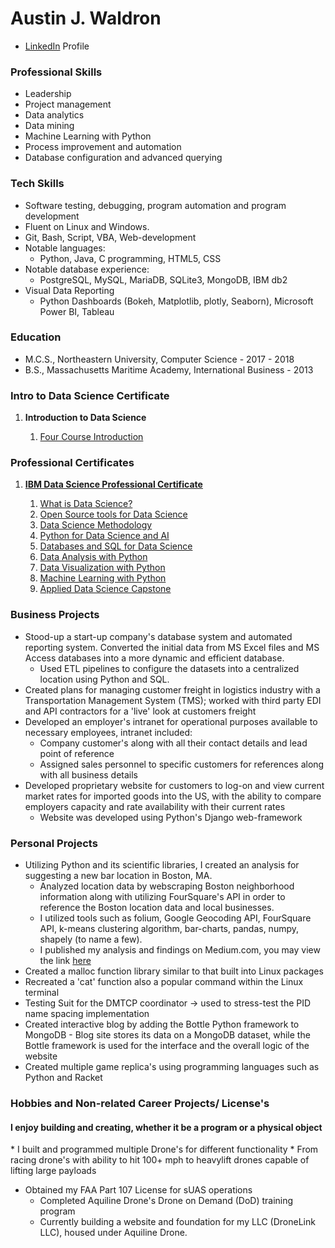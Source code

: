 # Austin J. Waldron

* [LinkedIn](https://www.linkedin.com/in/austin-waldron) Profile

### Professional Skills

* Leadership
* Project management
* Data analytics
* Data mining
* Machine Learning with Python
* Process improvement and automation
* Database configuration and advanced querying

### Tech Skills

* Software testing, debugging, program automation and program development
* Fluent on Linux and Windows.
* Git, Bash, Script, VBA, Web-development
* Notable languages:
  * Python, Java, C programming, HTML5, CSS
* Notable database experience:
  * PostgreSQL, MySQL, MariaDB, SQLite3, MongoDB, IBM db2
* Visual Data Reporting
  * Python Dashboards (Bokeh, Matplotlib, plotly, Seaborn), Microsoft Power BI, Tableau

### Education

* M.C.S., Northeastern University, Computer Science - 2017 - 2018
* B.S., Massachusetts Maritime Academy, International Business - 2013


### Intro to Data Science Certificate

<ol>
<li><strong>Introduction to Data Science</strong></li>
<ol>
 <a href="https://coursera.org/share/be9f41d402cf2ef9907062fa79b5fd00"><li>Four Course Introduction</li></a>
 </ol>
 </ol>

### Professional Certificates

<ol>
<a href="https://coursera.org/share/be50745fcedae63a96f8e5e8be0c9736"><li><strong>IBM Data Science Professional Certificate</strong></li></a>
<ol>
<a href="https://coursera.org/share/2ea8dacaa378353be7dc3f8bf9a32924"><li>What is Data Science?</li></a>
<a href="https://coursera.org/share/a247949aa63c5b66952fac4a5cc0dc8d"><li>Open Source tools for Data Science</li></a>
<a href="https://coursera.org/share/4328f2d827862a82320f28230f18cb31"><li>Data Science Methodology</li></a>
<a href="https://coursera.org/share/03103e21ada4c9c12973543de0ffe96d"><li>Python for Data Science and AI</li></a>
<a href="https://coursera.org/share/a434f333384a9eff01fb1e46d9034664"><li>Databases and SQL for Data Science</li></a>
<a href="https://coursera.org/share/107bffbf13f0daa18e8d68b40fe3d1f5"><li>Data Analysis with Python</li></a>
<a href="https://coursera.org/share/f18a91f8b349e7833eede505887fa315"><li>Data Visualization with Python</li></a>
<a href="https://coursera.org/share/005ce2d6687020ef0c5c053b0c98fbaf"><li>Machine Learning with Python</li></a>
<a href="https://coursera.org/share/7e99490d2280ca4d2c23eeee2dd3ab0d"><li>Applied Data Science Capstone</li></a>
</ol>
</ol>


### Business Projects

* Stood-up a start-up company's database system and automated reporting system. Converted the initial data from MS Excel files and MS Access databases into a more dynamic and efficient database.
  * Used ETL pipelines to configure the datasets into a centralized location using Python and SQL. 
* Created plans for managing customer freight in logistics industry with a Transportation Management System (TMS); worked with third party EDI and API contractors for a 'live' look at customers freight
* Developed an employer's intranet for operational purposes available to necessary employees, intranet included:
  * Company customer's along with all their contact details and lead point of reference
  * Assigned sales personnel to specific customers for references along with all business details
* Developed proprietary website for customers to log-on and view current market rates for imported goods into the US, with the ability to compare employers capacity and rate availability with their current rates
  * Website was developed using Python's Django web-framework


### Personal Projects

* Utilizing Python and its scientific libraries, I created an analysis for suggesting a new bar location in Boston, MA.
   * Analyzed location data by webscraping Boston neighborhood information along with utilizing FourSquare's API in order to reference
     the Boston location data and local businesses.
   * I utilized tools such as folium, Google Geocoding API, FourSquare API, k-means clustering algorithm, bar-charts, pandas, numpy, shapely (to name a few).
   * I published my analysis and findings on Medium.com, you may view the link <a href="https://medium.com/@ajwaldro/analyzing-location-data-for-suggesting-a-bar-location-data-science-with-python-760ea871f78f?source=friends_link&sk=6d3d41c5f08d49db6926aac515b12e92">here</a>
* Created a malloc function library similar to that built into Linux packages
* Recreated a 'cat' function also a popular command within the Linux terminal
* Testing Suit for the DMTCP coordinator -> used to stress-test the PID name spacing implementation
* Created interactive blog by adding the Bottle Python framework to MongoDB  - Blog site stores its data on a MongoDB dataset, while the Bottle framework is used for the interface and the overall logic of the website
* Created multiple game replica's using programming languages such as Python and Racket


### Hobbies and Non-related Career Projects/ License's

<h4><bold>I enjoy building and creating, whether it be a program or a physical object</bold></h4>
* I built and programmed multiple Drone's for different functionality
  * From racing drone's with ability to hit 100+ mph to heavylift drones capable of lifting large payloads

* Obtained my FAA Part 107 License for sUAS operations
  * Completed Aquiline Drone's Drone on Demand (DoD) training program
  * Currently building a website and foundation for my LLC (DroneLink LLC), housed under Aquiline Drone.
